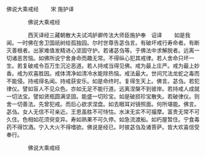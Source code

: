   佛说大乘戒经
　　宋 施护译




　　　　佛说大乘戒经

　　　　西天译经三藏朝散大夫试鸿胪卿传法大师臣施护奉　诏译
　　如是我闻。一时佛在舍卫国祇树给孤独园。尔时世尊告苾刍言。有破坏戒行寿命者。有断灭善根者。出家难值发精进心坚固守护。若诸苾刍等。于佛法中求解脱者。远离一切诸恶苦恼。如佛所说宁舍身命而趣无常。不得纵心犯其戒律。若人舍命只坏一生。若复破戒令百万生沉沦恶道。若人持戒当得见佛。戒为最上庄严。戒为最上妙香。戒为欢喜胜因。戒体清净如清冷水能除热恼。戒法最大。世间咒法龙蛇之毒而不能侵。持戒得名闻。持戒获安乐。如是命终时。复得生天上。佛言。苾刍。若犯律仪。譬如盲人不见众色。亦如无足不能行道。远离涅槃不到彼岸。若持戒人成就一切法宝。譬如贤瓶圆满坚固。能盛一切珍宝。如是破损珍宝散失。若破律仪。则舍一切善法。先曾犯戒。而后心欲求涅盘。如去眼耳对镜照面。何所堪能。佛言。苾刍。女人无信不可亲近。王恩虽胜不可恃怙。水沫无实不可撮摩。富贵无常不可久住。色相如花须臾变异。寿如熟果不可久停。如急流渡船。如朽屋暂住。宁食毒药不得饮酒。宁入大火不得嗜欲。佛说是经已。时彼苾刍及诸菩萨。皆大欢喜信受奉行。

　　　　佛说大乘戒经


